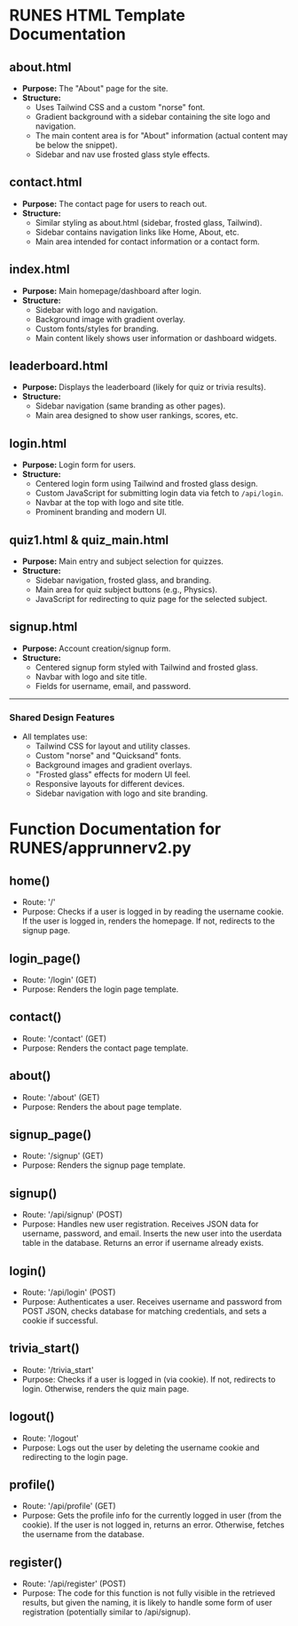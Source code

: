 # RUNES HTML Template Documentation

## about.html
- **Purpose:** The "About" page for the site.
- **Structure:** 
  - Uses Tailwind CSS and a custom "norse" font.
  - Gradient background with a sidebar containing the site logo and navigation.
  - The main content area is for "About" information (actual content may be below the snippet).
  - Sidebar and nav use frosted glass style effects.

## contact.html
- **Purpose:** The contact page for users to reach out.
- **Structure:** 
  - Similar styling as about.html (sidebar, frosted glass, Tailwind).
  - Sidebar contains navigation links like Home, About, etc.
  - Main area intended for contact information or a contact form.

## index.html
- **Purpose:** Main homepage/dashboard after login.
- **Structure:** 
  - Sidebar with logo and navigation.
  - Background image with gradient overlay.
  - Custom fonts/styles for branding.
  - Main content likely shows user information or dashboard widgets.

## leaderboard.html
- **Purpose:** Displays the leaderboard (likely for quiz or trivia results).
- **Structure:** 
  - Sidebar navigation (same branding as other pages).
  - Main area designed to show user rankings, scores, etc.

## login.html
- **Purpose:** Login form for users.
- **Structure:** 
  - Centered login form using Tailwind and frosted glass design.
  - Custom JavaScript for submitting login data via fetch to `/api/login`.
  - Navbar at the top with logo and site title.
  - Prominent branding and modern UI.

## quiz1.html & quiz_main.html
- **Purpose:** Main entry and subject selection for quizzes.
- **Structure:** 
  - Sidebar navigation, frosted glass, and branding.
  - Main area for quiz subject buttons (e.g., Physics).
  - JavaScript for redirecting to quiz page for the selected subject.

## signup.html
- **Purpose:** Account creation/signup form.
- **Structure:** 
  - Centered signup form styled with Tailwind and frosted glass.
  - Navbar with logo and site title.
  - Fields for username, email, and password.

---

### Shared Design Features
- All templates use:
  - Tailwind CSS for layout and utility classes.
  - Custom "norse" and "Quicksand" fonts.
  - Background images and gradient overlays.
  - "Frosted glass" effects for modern UI feel.
  - Responsive layouts for different devices.
  - Sidebar navigation with logo and site branding.




# Function Documentation for RUNES/apprunnerv2.py

## home()
- Route: '/'
- Purpose: Checks if a user is logged in by reading the username cookie. If the user is logged in, renders the homepage. If not, redirects to the signup page.

## login_page()
- Route: '/login' (GET)
- Purpose: Renders the login page template.

## contact()
- Route: '/contact' (GET)
- Purpose: Renders the contact page template.

## about()
- Route: '/about' (GET)
- Purpose: Renders the about page template.

## signup_page()
- Route: '/signup' (GET)
- Purpose: Renders the signup page template.

## signup()
- Route: '/api/signup' (POST)
- Purpose: Handles new user registration. Receives JSON data for username, password, and email. Inserts the new user into the userdata table in the database. Returns an error if username already exists.

## login()
- Route: '/api/login' (POST)
- Purpose: Authenticates a user. Receives username and password from POST JSON, checks database for matching credentials, and sets a cookie if successful.

## trivia_start()
- Route: '/trivia_start'
- Purpose: Checks if a user is logged in (via cookie). If not, redirects to login. Otherwise, renders the quiz main page.

## logout()
- Route: '/logout'
- Purpose: Logs out the user by deleting the username cookie and redirecting to the login page.

## profile()
- Route: '/api/profile' (GET)
- Purpose: Gets the profile info for the currently logged in user (from the cookie). If the user is not logged in, returns an error. Otherwise, fetches the username from the database.

## register()
- Route: '/api/register' (POST)
- Purpose: The code for this function is not fully visible in the retrieved results, but given the naming, it is likely to handle some form of user registration (potentially similar to /api/signup).